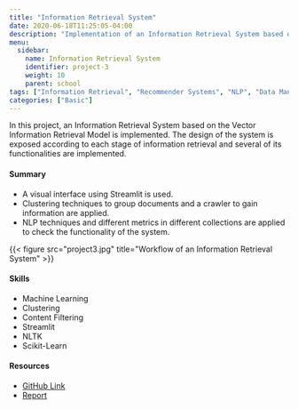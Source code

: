 ```yaml
---
title: "Information Retrieval System"
date: 2020-06-18T11:25:05-04:00
description: "Implementation of an Information Retrieval System based on the Vector Information Retrieval Model"
menu:
  sidebar:
    name: Information Retrieval System
    identifier: project-3
    weight: 10
    parent: school
tags: ["Information Retrieval", "Recommender Systems", "NLP", "Data Manipulation", "Importing & Cleaning Data", "Machine Learning"]
categories: ["Basic"]
---
```


In this project, an Information Retrieval System based on the Vector Information Retrieval Model is implemented. The design of the system is exposed according to each stage of information retrieval and several of its functionalities are implemented.

#### Summary


* A visual interface using Streamlit is used.
* Clustering techniques to group documents and a crawler to gain information are applied.
* NLP techniques and different metrics in different collections are applied to check the functionality of the system.


{{< figure src="project3.jpg" title="Workflow of an Information Retrieval System" >}}

#### **Skills**

- Machine Learning
- Clustering
- Content Filtering
- Streamlit
- NLTK
- Scikit-Learn

#### Resources

- [GitHub Link](https://github.com/lorainemg/information-retrieval-system)
- [Report](https://github.com/lorainemg/information-retrieval-system/blob/main/doc/C511%20Loraine%20Monteagudo%2C%20Tony%20Raul%20Blanco.pdf)